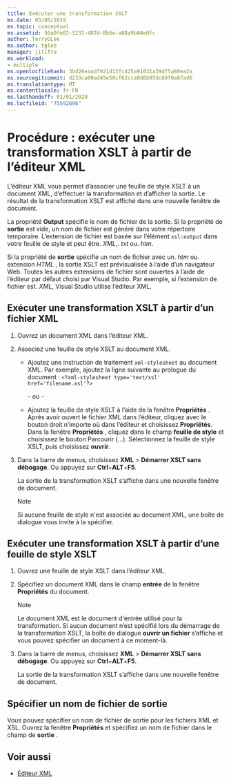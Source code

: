```yaml
---
title: Exécuter une transformation XSLT
ms.date: 03/05/2019
ms.topic: conceptual
ms.assetid: 56a0fe82-5231-487d-8b6e-a08a9b04e0fc
author: TerryGLee
ms.author: tglee
manager: jillfra
ms.workload:
- multiple
ms.openlocfilehash: 3bd26eaadf921d13fc425a91031a39df5a80ea2a
ms.sourcegitcommit: d233ca00ad45e50cf62cca0d0b95dc69f0a87ad6
ms.translationtype: MT
ms.contentlocale: fr-FR
ms.lasthandoff: 01/01/2020
ms.locfileid: "75592696"
---
```

# <a name="how-to-execute-an-xslt-transformation-from-the-xml-editor"></a>Procédure : exécuter une transformation XSLT à partir de l’éditeur XML

L’éditeur XML vous permet d’associer une feuille de style XSLT à un document XML, d’effectuer la transformation et d’afficher la sortie. Le résultat de la transformation XSLT est affiché dans une nouvelle fenêtre de document.

La propriété **Output** spécifie le nom de fichier de la sortie. Si la propriété de **sortie** est vide, un nom de fichier est généré dans votre répertoire temporaire. L’extension de fichier est basée sur l’élément `xsl:output` dans votre feuille de style et peut être. *XML*,. *txt* ou. *htm*.

Si la propriété de **sortie** spécifie un nom de fichier avec un. *htm* ou. extension *HTML* , la sortie XSLT est prévisualisée à l’aide d’un navigateur Web. Toutes les autres extensions de fichier sont ouvertes à l’aide de l’éditeur par défaut choisi par Visual Studio. Par exemple, si l’extension de fichier est. *XML*, Visual Studio utilise l’éditeur XML.

## <a name="execute-an-xslt-transformation-from-an-xml-file"></a>Exécuter une transformation XSLT à partir d’un fichier XML

1. Ouvrez un document XML dans l’éditeur XML.

2. Associez une feuille de style XSLT au document XML.

    - Ajoutez une instruction de traitement `xml-stylesheet` au document XML. Par exemple, ajoutez la ligne suivante au prologue du document : `<?xml-stylesheet type='text/xsl' href='filename.xsl'?>`

       \- ou -

    - Ajoutez la feuille de style XSLT à l’aide de la fenêtre **Propriétés** . Après avoir ouvert le fichier XML dans l’éditeur, cliquez avec le bouton droit n’importe où dans l’éditeur et choisissez **Propriétés**. Dans la fenêtre **Propriétés** , cliquez dans le champ **feuille de style** et choisissez le bouton Parcourir (...). Sélectionnez la feuille de style XSLT, puis choisissez **ouvrir**.

3. Dans la barre de menus, choisissez **XML** > **Démarrer XSLT sans débogage**. Ou appuyez sur **Ctrl**+**ALT**+**F5**.

   La sortie de la transformation XSLT s’affiche dans une nouvelle fenêtre de document.

   > [!NOTE]
   > Si aucune feuille de style n'est associée au document XML, une boîte de dialogue vous invite à la spécifier.

## <a name="execute-an-xslt-transformation-from-an-xslt-style-sheet"></a>Exécuter une transformation XSLT à partir d’une feuille de style XSLT

1. Ouvrez une feuille de style XSLT dans l’éditeur XML.

2. Spécifiez un document XML dans le champ **entrée** de la fenêtre **Propriétés** du document.

   > [!NOTE]
   > Le document XML est le document d'entrée utilisé pour la transformation. Si aucun document n’est spécifié lors du démarrage de la transformation XSLT, la boîte de dialogue **ouvrir un fichier** s’affiche et vous pouvez spécifier un document à ce moment-là.

3. Dans la barre de menus, choisissez **XML** > **Démarrer XSLT sans débogage**. Ou appuyez sur **Ctrl**+**ALT**+**F5**.

   La sortie de la transformation XSLT s’affiche dans une nouvelle fenêtre de document.

## <a name="specify-an-output-file-name"></a>Spécifier un nom de fichier de sortie

Vous pouvez spécifier un nom de fichier de sortie pour les fichiers XML et XSL. Ouvrez la fenêtre **Propriétés** et spécifiez un nom de fichier dans le champ de **sortie** .

## <a name="see-also"></a>Voir aussi

- [Éditeur XML](../xml-tools/xml-editor.md)
